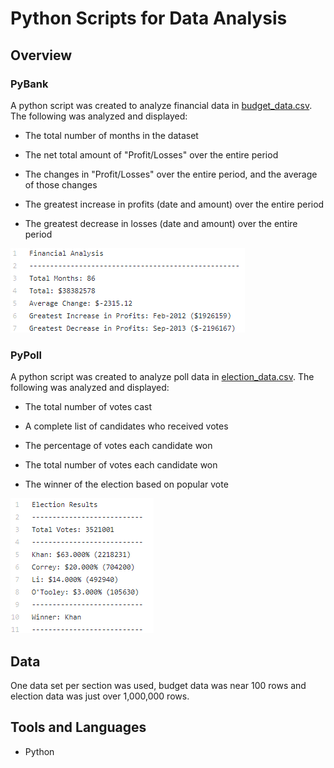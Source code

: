 # Python Scripts for Data Analysis

## Overview

### PyBank

A python script was created to analyze financial data in [budget_data.csv](PyBank/Resources/budget_data.csv). The following was analyzed and displayed:

* The total number of months in the dataset
  
* The net total amount of "Profit/Losses" over the entire period
  
* The changes in "Profit/Losses" over the entire period, and the average of those changes
  
* The greatest increase in profits (date and amount) over the entire period
  
* The greatest decrease in losses (date and amount) over the entire period

![bankresults](Images/bankresults.png)

### PyPoll

A python script was created to analyze poll data in [election_data.csv](PyPoll/Resources/election_data.csv). The following was analyzed and displayed:

* The total number of votes cast
  
* A complete list of candidates who received votes
  
* The percentage of votes each candidate won
  
* The total number of votes each candidate won
  
* The winner of the election based on popular vote

![pollresults](Images/pollresults.png)

## Data

One data set per section was used, budget data was near 100 rows and election data was just over 1,000,000 rows. 

## Tools and Languages

* Python



